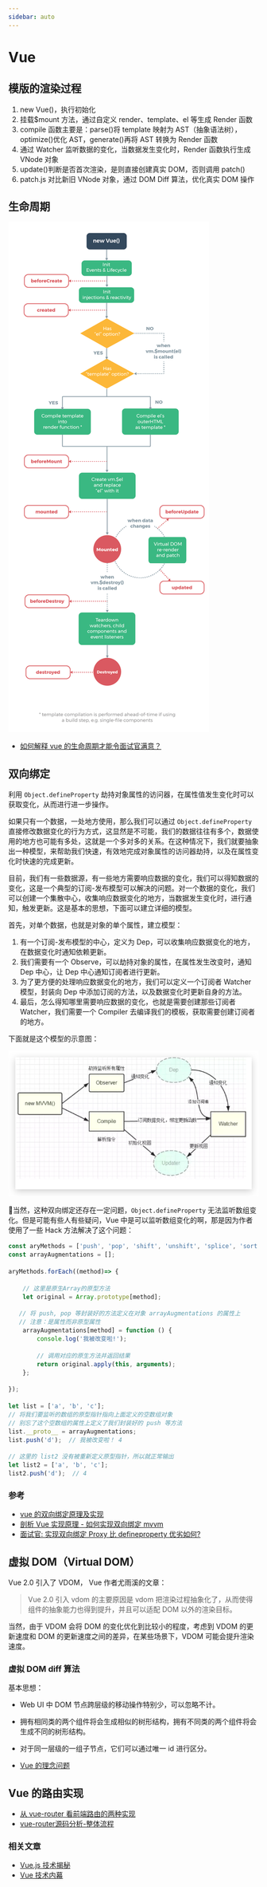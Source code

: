 ```yaml
---
sidebar: auto
---
```


# Vue

## 模版的渲染过程

1. new Vue()，执行初始化
2. 挂载$mount 方法，通过自定义 render、template、el 等生成 Render 函数
3. compile 函数主要是：parse()将 template 映射为 AST（抽象语法树），optimize()优化 AST，generate()再将 AST 转换为 Render 函数
4. 通过 Watcher 监听数据的变化，当数据发生变化时，Render 函数执行生成 VNode 对象
5. update()判断是否首次渲染，是则直接创建真实 DOM，否则调用 patch()
6. patch.js 对比新旧 VNode 对象，通过 DOM Diff 算法，优化真实 DOM 操作

## 生命周期

![lifecycle.png](./pics/lifecycle.png)

- [如何解释 vue 的生命周期才能令面试官满意？](https://juejin.im/post/5ad10800f265da23826e681e)

## 双向绑定

利用 `Object.defineProperty` 劫持对象属性的访问器，在属性值发生变化时可以获取变化，从而进行进一步操作。

如果只有一个数据，一处地方使用，那么我们可以通过 `Object.defineProperty` 直接修改数据变化的行为方式，这显然是不可能，我们的数据往往有多个，数据使用的地方也可能有多处，这就是一个多对多的关系。在这种情况下，我们就要抽象出一种模型，来帮助我们快速，有效地完成对象属性的访问器劫持，以及在属性变化时快速的完成更新。

目前，我们有一些数据源，有一些地方需要响应数据的变化，我们可以得知数据的变化，这是一个典型的订阅-发布模型可以解决的问题。对一个数据的变化，我们可以创建一个集散中心，收集响应数据变化的地方，当数据发生变化时，进行通知，触发更新。这是基本的思想，下面可以建立详细的模型。

首先，对单个数据，也就是对象的单个属性，建立模型：

1. 有一个订阅-发布模型的中心，定义为 Dep，可以收集响应数据变化的地方，在数据变化时通知依赖更新。
2. 我们需要有一个 Observe，可以劫持对象的属性，在属性发生改变时，通知 Dep 中心，让 Dep 中心通知订阅者进行更新。
3. 为了更方便的处理响应数据变化的地方，我们可以定义一个订阅者 Watcher 模型，封装向 Dep 中添加订阅的方法，以及数据变化时更新自身的方法。
4. 最后，怎么得知哪里需要响应数据的变化，也就是需要创建那些订阅者 Watcher，我们需要一个 Compiler 去编译我们的模板，获取需要创建订阅者的地方。

下面就是这个模型的示意图：

![](./pics/vue-theory.png)

当然，这种双向绑定还存在一定问题，`Object.defineProperty` 无法监听数组变化。但是可能有些人有些疑问，Vue 中是可以监听数组变化的啊，那是因为作者使用了一些 Hack 方法解决了这个问题：

```js
const aryMethods = ['push', 'pop', 'shift', 'unshift', 'splice', 'sort', 'reverse'];
const arrayAugmentations = [];

aryMethods.forEach((method)=> {

    // 这里是原生Array的原型方法
    let original = Array.prototype[method];

   // 将 push, pop 等封装好的方法定义在对象 arrayAugmentations 的属性上
   // 注意：是属性而非原型属性
    arrayAugmentations[method] = function () {
        console.log('我被改变啦!');

        // 调用对应的原生方法并返回结果
        return original.apply(this, arguments);
    };

});

let list = ['a', 'b', 'c'];
// 将我们要监听的数组的原型指针指向上面定义的空数组对象
// 别忘了这个空数组的属性上定义了我们封装好的 push 等方法
list.__proto__ = arrayAugmentations;
list.push('d');  // 我被改变啦！ 4

// 这里的 list2 没有被重新定义原型指针，所以就正常输出
let list2 = ['a', 'b', 'c'];
list2.push('d');  // 4
```

### 参考

- [vue 的双向绑定原理及实现](https://juejin.im/entry/5923973da22b9d005893805a)
- [剖析 Vue 实现原理 - 如何实现双向绑定 mvvm](https://github.com/DMQ/mvvm)
- [面试官: 实现双向绑定 Proxy 比 defineproperty 优劣如何?](https://juejin.im/post/5acd0c8a6fb9a028da7cdfaf#heading-12)

## 虚拟 DOM（Virtual DOM）

Vue 2.0 引入了 VDOM， Vue 作者尤雨溪的文章：

> Vue 2.0 引入 vdom 的主要原因是 vdom 把渲染过程抽象化了，从而使得组件的抽象能力也得到提升，并且可以适配 DOM 以外的渲染目标。

当然，由于 VDOM 会将 DOM 的变化优化到比较小的程度，考虑到 VDOM 的更新速度和 DOM 的更新速度之间的差异，在某些场景下，VDOM 可能会提升渲染速度。

### 虚拟 DOM diff 算法

基本思想：

- Web UI 中 DOM 节点跨层级的移动操作特别少，可以忽略不计。
- 拥有相同类的两个组件将会生成相似的树形结构，拥有不同类的两个组件将会生成不同的树形结构。
- 对于同一层级的一组子节点，它们可以通过唯一 id 进行区分。

- [Vue 的理念问题](https://zhuanlan.zhihu.com/p/23752826)

## Vue 的路由实现

- [从 vue-router 看前端路由的两种实现](https://zhuanlan.zhihu.com/p/27588422)
- [vue-router源码分析-整体流程](https://github.com/DDFE/DDFE-blog/issues/9)

### 相关文章

- [Vue.js 技术揭秘](https://ustbhuangyi.github.io/vue-analysis/)
- [Vue 技术内幕](http://hcysun.me/vue-design/)
